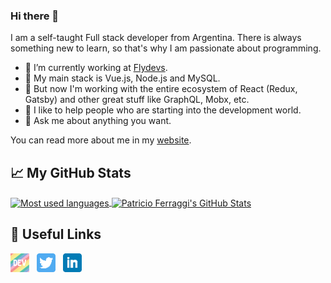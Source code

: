 ### Hi there 👋

I am a self-taught Full stack developer from Argentina. There is always something new to learn, so that's why I am passionate about programming.

- 🔭 I’m currently working at [Flydevs](https://www.flydevs.com/). 
- 💪 My main stack is Vue.js, Node.js and MySQL.
- 🌱 But now I'm working with the entire ecosystem of React (Redux, Gatsby) and other great stuff like GraphQL, Mobx, etc.
- 👯 I like to help people who are starting into the development world.
- 💬 Ask me about anything you want.

You can read more about me in my [website](https://lucaspulliese.com/).


## &#x1f4c8; My GitHub Stats

<a href="https://github.com/lucaspulliese/lucaspulliese">
  <img align="center" src="https://github-readme-stats.vercel.app/api/top-langs/?username=lucaspulliese&hide=html" alt="Most used languages" />
</a>

<a href="https://github.com/lucaspulliese/lucaspulliese">
  <img align="center" src="https://github-readme-stats.vercel.app/api?username=lucaspulliese&show_icons=true&line_height=27&count_private=true" alt="Patricio Ferraggi's GitHub Stats" />
</a>

## 📇 Useful Links

<p align='left'>
<a target="_blank" href="https://lucaspulliese.com"><img height="30" src="https://github.com/Raagh/Raagh/raw/master/dev.png?raw=true" alt="My website" ></a>&nbsp;&nbsp;
<a target="_blank" href="https://twitter.com/lucaspulliese"><img height="30" src="https://github.com/Raagh/Raagh/raw/master/twitter.png?raw=true" alt="Twitter logo" ></a>&nbsp;&nbsp;
<a target="_blank" href="https://www.linkedin.com/in/lucas-manuel-pulliese-3ba6b8139/"><img height="30" src="https://github.com/Raagh/Raagh/raw/master/linkedin.png?raw=true" alt="Linkedin logo"></a>&nbsp;&nbsp;
</p>

